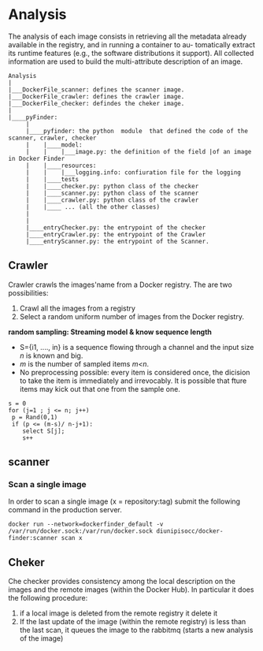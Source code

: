 # Analysis
The analysis of each image consists in retrieving all the metadata already
available in the registry, and in running a container to au-
tomatically extract its runtime features (e.g., the software
distributions it support). All collected information are used
to build the multi-attribute description of an image.
```
Analysis
|
|___DockerFile_scanner: defines the scanner image.
|___DockerFile_crawler: defines the crawler image.
|___DockerFile_checker: defindes the cheker image.
|
|____pyFinder:
     |  
     |____pyfinder: the python  module  that defined the code of the scanner, crawler, checker
     |    |____model:
     |    |    |___image.py: the definition of the field |of an image in Docker Finder
     |    |____resources:
     |    |    |___logging.info: confiuration file for the logging
     |    |____tests
     |    |____checker.py: python class of the checker
     |    |____scanner.py: python class of the scanner
     |    |____crawler.py: python class of the crawler
     |    |____ ... (all the other classes)
     |
     |
     |____entryChecker.py: the entrypoint of the checker
     |____entryCrawler.py: the entrypoint of the Crawler
     |____entryScanner.py: the entrypoint of the Scanner.
```



## Crawler
Crawler crawls the images'name from a Docker registry. The are two possibilities:
  1. Crawl all the images from a registry
  2. Select a random uniform number of images from the Docker registry.


**random sampling: Streaming model & know sequence length**
 - S={i1, ...., in} is a sequence flowing through a channel and the input size *n* is known and big.
 - *m*  is the number of sampled items *m<n*.
 - No preprocessing possible: every item is considered once, the dicision to take the item is immediately and irrevocably. It is possible that fture items may kick out that one from the sample one.

 ```
s = 0
for (j=1 ; j <= n; j++)
  p = Rand(0,1)
  if (p <= (m-s)/ n-j+1):
     select S[j];
     s++
 ```

## scanner

### Scan a single image
In order to scan a single image (x = repository:tag) submit the following command in the production server.

```
docker run --network=dockerfinder_default -v /var/run/docker.sock:/var/run/docker.sock diunipisocc/docker-finder:scanner scan x
```


## Cheker

Che checker provides consistency  among the local description on the images and the remote images (within the Docker Hub).
In particular it does the following procedure:
 1. if a local image is deleted from the remote registry it delete it
 2. If the last update of the image (within the remote registry) is less than the last scan, it queues the image to the rabbitmq (starts a new analysis of the image)
<!--

problems:
  - n is the total number of images: we don't know exactly because we discard non-latest images
  - n can vary during the crawling (it is not fixed)

resolutions:
  - crawler does not filter the latest images, it takes all the images.
  - we fix the n by taking the nubmer of images present in a certain time.


### Streaming model & UNKNOW sequence length
  - S is the stream of elements flowing through a channel.
  - *n* is the size of the stream, it is inknown (or change ??)
  - NO preprocessing is not possibile.
  - every item is considered once: the dicision to take the item is immediately and irrevocably


**reservoir sampling**
 - R[1,m] is the reservoir array, Initialilly contains the first m elements of the stream

  ``` (Knuth 1997)
  initialize array R[1,m] = S[1,m]   //first m element of the stream
  for each next item S[j]:
      h = rand(1,j)
      if h <= m:
        set R[h] = S[j]
  return array R
  ```
problems
  - crawler sends R to the queue only at the and (not an image at the time)


## checker

#### Verify the iamges within the local databse
It is possible that the scanner does not add the Dokcer Hub information of a repository: `is_updated` and `is-automated` field when it scan an image, and so these fields remains `null`.

In order to erifyand updated these two fields follow the instructions below.
```
$ docker build checker
```

Change the `docker-compose.yml` file in order to have
```
 services:
     ...
     checker:
          ....
          command: verify

````

In order to verufy the images, the 'images_server` must running.
```
$ docker up images_server checker

```
